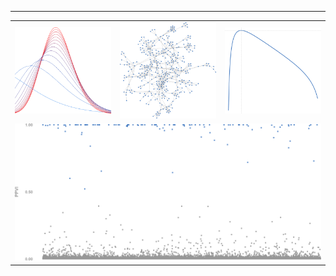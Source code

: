 
---
<table style="width:100%; table-layout: fixed;">
 <tr>
  <td style="width:33.3%; overflow: hidden;">
   <img src="variational_EB.svg" style="width:100%; height:auto;">
  </td>
  <td style="width:33.3%; overflow: hidden;">
   <img src="random_graph.svg" style="width:100%; height:auto;">
  </td>
  <td style="width:33.3%; overflow: hidden;">
   <img src="plot_ml.svg" style="width:100%; height:auto;">
  </td>
 </tr>
 <tr>
  <td style="width:100%; overflow: hidden;" colspan="3">
   <img src="plot_ppi.svg" style="width:100%; height:auto;">
  </td>
 </tr>
</table>

<!--
**gleday/gleday** is a ✨ _special_ ✨ repository because its `README.md` (this file) appears on your GitHub profile.

Here are some ideas to get you started:

- 🔭 I’m currently working on ...
- 🌱 I’m currently learning ...
- 👯 I’m looking to collaborate on ...
- 🤔 I’m looking for help with ...
- 💬 Ask me about ...
- 📫 How to reach me: ...
- 😄 Pronouns: ...
- ⚡ Fun fact: ...
-->
